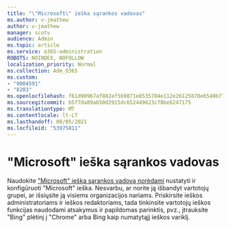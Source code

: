 ```yaml
---
title: "\"Microsoft\" ieška sąrankos vadovas"
ms.author: v-jmathew
author: v-jmathew
manager: scotv
audience: Admin
ms.topic: article
ms.service: o365-administration
ROBOTS: NOINDEX, NOFOLLOW
localization_priority: Normal
ms.collection: Adm_O365
ms.custom:
- "9004591"
- "8203"
ms.openlocfilehash: f61d90967af882ef5b9871e8535704e112e26125878e6540b772f2ae54e83d37
ms.sourcegitcommit: b5f7da89a650d2915dc652449623c78be6247175
ms.translationtype: MT
ms.contentlocale: lt-LT
ms.lasthandoff: 08/05/2021
ms.locfileid: "53975811"
---
```

# <a name="microsoft-search-setup-guide"></a>"Microsoft" ieška sąrankos vadovas

Naudokite ["Microsoft" ieška sąrankos vadovą norėdami](https://go.microsoft.com/fwlink/?linkid=2153798) nustatyti ir konfigūruoti "Microsoft" ieška. Nesvarbu, ar norite ją išbandyt vartotojų grupei, ar išsiųsite ją visiems organizacijos nariams. Priskirsite ieškos administratoriams ir ieškos redaktoriams, tada tinkinsite vartotojų ieškos funkcijas naudodami atsakymus ir papildomas parinktis, pvz., įtrauksite "Bing" plėtinį į "Chrome" arba Bing kaip numatytąjį ieškos variklį.
